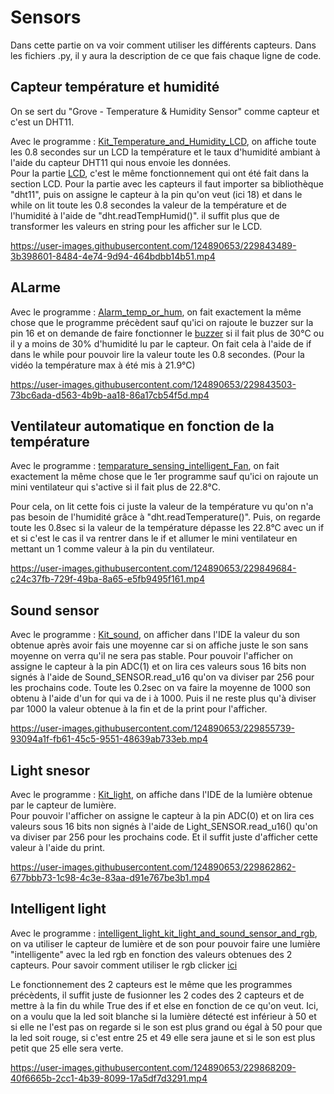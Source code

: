 # Sensors                                                             

Dans cette partie on va voir comment utiliser les différents capteurs. Dans les fichiers .py, il y aura la description de ce que fais chaque ligne de code. 

## Capteur température et humidité  

On se sert du "Grove - Temperature & Humidity Sensor" comme capteur et c'est un DHT11.

Avec le programme : [Kit_Temperature_and_Humidity_LCD](Kit_Temperature_and_Humidity_LCD.py), on affiche toute les 0.8 secondes sur un LCD la température et le taux d'humidité ambiant à l'aide du capteur DHT11 qui nous envoie les données.                                                 
Pour la partie [LCD](https://github.com/HEPL-Starygin/smartcities/tree/main/LCD), c'est le même fonctionnement qui ont été fait dans la section LCD. Pour la partie avec les capteurs il faut importer sa bibliothèque "dht11", puis on assigne le capteur à la pin qu'on veut (ici 18) et dans le while on lit toute les 0.8 secondes la valeur de la température et de l'humidité à l'aide de "dht.readTempHumid()". il suffit plus que de transformer les valeurs en string pour les afficher sur le LCD.                                                                               
 

https://user-images.githubusercontent.com/124890653/229843489-3b398601-8484-4e74-9d94-464bdbb14b51.mp4


## ALarme                                                                                  

Avec le programme : [Alarm_temp_or_hum](Alarm_temp_or_hum.py), on fait exactement la même chose que le programme précèdent sauf qu'ici on rajoute le buzzer sur la pin 16 et on demande de faire fonctionner le [buzzer](https://github.com/HEPL-Starygin/smartcities/tree/main/AD-PWM) si il fait plus de 30°C ou il y a moins de 30% d'humidité lu par le capteur. On fait cela à l'aide de if dans le while pour pouvoir lire la valeur toute les 0.8 secondes. (Pour la vidéo la température max à été mis à 21.9°C)


https://user-images.githubusercontent.com/124890653/229843503-73bc6ada-d563-4b9b-aa18-86a17cb54f5d.mp4

## Ventilateur automatique en fonction de la température                           
Avec le programme : [temparature_sensing_intelligent_Fan](temparature_sensing_intelligent_Fan.py), on fait exactement la même chose que le 1er programme  sauf qu'ici on rajoute un mini ventilateur qui s'active si il fait plus de 22.8°C.

Pour cela, on lit cette fois ci juste la valeur de la température vu qu'on n'a pas besoin de l'humidité grâce à "dht.readTemperature()". Puis, on regarde toute les 0.8sec si la valeur de la température dépasse les 22.8°C avec un if et si c'est le cas il va rentrer dans le if et allumer le mini ventilateur en mettant un 1 comme valeur à la pin du ventilateur.



https://user-images.githubusercontent.com/124890653/229849684-c24c37fb-729f-49ba-8a65-e5fb9495f161.mp4


## Sound sensor
Avec le programme : [Kit_sound](Kit_sound.py), on afficher dans l'IDE la valeur du son obtenue après avoir fais une moyenne car si on affiche juste le son sans moyenne on verra qu'il ne sera pas stable.
Pour pouvoir l'afficher on assigne le capteur à la pin ADC(1) et on lira ces valeurs sous 16 bits non signés à l'aide de Sound_SENSOR.read_u16 qu'on va diviser par 256 pour les prochains code. Toute les 0.2sec on va faire la moyenne de 1000 son obtenu à l'aide d'un for qui va de i à 1000. Puis il ne reste plus qu'à diviser par 1000 la valeur obtenue à la fin et de la print pour l'afficher.




https://user-images.githubusercontent.com/124890653/229855739-93094a1f-fb61-45c5-9551-48639ab733eb.mp4

## Light snesor                                                       

Avec le programme : [Kit_light](Kit_light.py), on affiche dans l'IDE de la lumière obtenue par le capteur de lumière.                                        
Pour pouvoir l'afficher on assigne le capteur à la pin ADC(0) et on lira ces valeurs sous 16 bits non signés à l'aide de Light_SENSOR.read_u16() qu'on va diviser par 256 pour les prochains code. Et il suffit juste d'afficher cette valeur à l'aide du print.

https://user-images.githubusercontent.com/124890653/229862862-677bbb73-1c98-4c3e-83aa-d91e767be3b1.mp4

## Intelligent light

Avec le programme : [intelligent_light_kit_light_and_sound_sensor_and_rgb](intelligent_light_kit_light_and_sound_sensor_and_rgb.py), on va utiliser le capteur de lumière et de son pour pouvoir faire une lumière "intelligente" avec la led rgb en fonction des valeurs obtenues des 2 capteurs. Pour savoir comment utiliser le rgb clicker [ici](https://github.com/HEPL-Starygin/smartcities/tree/main/LED_NEO)

Le fonctionnement des 2 capteurs est le même que les programmes précèdents, il suffit juste de fusionner les 2 codes des 2 capteurs et de mettre à la fin du while True des if et else en fonction de ce qu'on veut. Ici, on a voulu que la led soit blanche si la lumière détecté est inférieur à 50 et si elle ne l'est pas on regarde si le son est plus grand ou égal à 50 pour que la led soit rouge, si c'est entre 25 et 49 elle sera jaune et si le son est plus petit que 25 elle sera verte. 


https://user-images.githubusercontent.com/124890653/229868209-40f6665b-2cc1-4b39-8099-17a5df7d3291.mp4

